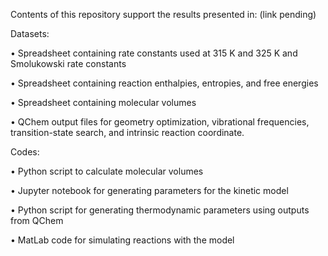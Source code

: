 Contents of this repository support the results presented in: (link pending)

Datasets:

•	Spreadsheet containing rate constants used at 315 K and 325 K and Smolukowski rate constants

•	Spreadsheet containing reaction enthalpies, entropies, and free energies

•	Spreadsheet containing molecular volumes

•	QChem output files for geometry optimization, vibrational frequencies, transition-state search, and intrinsic reaction coordinate.



Codes:

•	Python script to calculate molecular volumes

•	Jupyter notebook for generating parameters for the kinetic model

•	Python script for generating thermodynamic parameters using outputs from QChem

•	MatLab code for simulating reactions with the model

